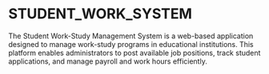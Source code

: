 # STUDENT_WORK_SYSTEM
The Student Work-Study Management System is a web-based application designed to manage work-study programs in educational institutions. This platform enables administrators to post available job positions, track student applications, and manage payroll and work hours efficiently.

